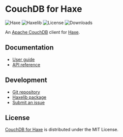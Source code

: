 # CouchDB for Haxe
![Haxe](https://badgen.net/badge/haxe/%3E%3D4.3.0/green) ![Haxelib](https://badgen.net/haxelib/v/couchdb) ![License](https://badgen.net/haxelib/license/couchdb) ![Downloads](https://badgen.net/haxelib/d/couchdb)

An [Apache CouchDB](https://couchdb.apache.org) client for [Haxe](https://haxe.org).

## Documentation
- [User guide](https://docs.belin.io/couchdb.hx)
- [API reference](https://docs.belin.io/couchdb.hx/api)

## Development
- [Git repository](https://github.com/cedx/couchdb.hx)
- [Haxelib package](https://lib.haxe.org/p/couchdb)
- [Submit an issue](https://github.com/cedx/couchdb.hx/issues)

## License
[CouchDB for Haxe](https://docs.belin.io/couchdb.hx) is distributed under the MIT License.

